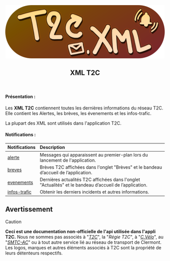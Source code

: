<h3 align="center">
  <br>
  <img src="https://github.com/dumb-software/T2C-API-Documentation/blob/main/.github/assets/xml.png?raw=true" width="550px" alt="WD Push Server Logo"/>
  <br>
  <h2 align="center">XML T2C</h2>
  <br>
</h3>

#### Présentation :

Les **XML T2C** contiennent toutes les dernières informations du réseau T2C. Elle contient les Alertes, les brèves, les évenements et les infos-trafic.

La plupart des XML sont utilisés dans l'application T2C.

#### Notifications :

| Notifications                                                                                                                                                      | Description                                     |
| :---------------------------------------------------------------------------------------------------------------------------------------------------------- | :---------------------------------------------- |
| [alerte](https://github.com/dumb-software/T2C-API-Documentation/blob/main/docs/T2C_XML/alerte.md)               | Messages qui apparaissent au premier-plan lors du lancement de l'application. |
| [breves](https://github.com/dumb-software/T2C-API-Documentation/blob/main/docs/T2C_XML/breves.md)             | Brèves T2C affichées dans l'onglet "Brèves" et le bandeau d’accueil de l’application.       |
| [evenements](https://github.com/dumb-software/T2C-API-Documentation/blob/main/docs/T2C_XML/evenements.md) | Dernières actualités T2C affichées dans l'onglet "Actualités" et le bandeau d’accueil de l’application.             |
| [infos-trafic](https://github.com/dumb-software/T2C-API-Documentation/blob/main/docs/T2C_XML/infos-trafic.md)             | Obtenir les derniers incidents et autres informations.     |

## Avertissement
>[!CAUTION]
> **Ceci est une documentation non-officielle de l'api utilisée dans l'appli T2C.**
> Nous ne sommes pas associés à "*[T2C](https://www.t2c.fr/)*", la "*Régie T2C*", à "*[C.Vélo](https://www.c-velo.fr/)*", au "*[SMTC-AC](https://www.smtc-clermont-agglo.fr/)*" ou à tout autre service lié au réseau de transport de Clermont.
> Les logos, marques et autres éléments associés à T2C sont la propriété de leurs détenteurs respectifs.
